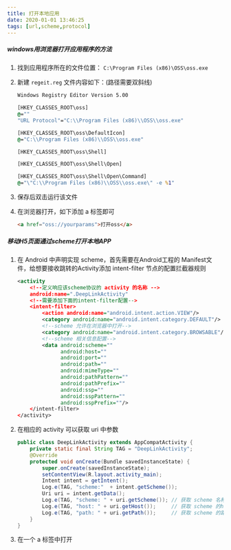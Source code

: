 ```yaml
---
title: 打开本地应用
date: 2020-01-01 13:46:25
tags: [url,scheme,protocol]
---
```


##### windows用浏览器打开应用程序的方法

1. 找到应用程序所在的文件位置： `C:\Program Files (x86)\OSS\oss.exe`

2. 新建 `regeit.reg` 文件内容如下：(路径需要双斜线)

   ```cmd
   Windows Registry Editor Version 5.00
   
   [HKEY_CLASSES_ROOT\oss]
   @=""
   "URL Protocol"="C:\\Program Files (x86)\\OSS\\oss.exe"
   
   [HKEY_CLASSES_ROOT\oss\DefaultIcon]
   @="C:\\Program Files (x86)\\OSS\\oss.exe"
   
   [HKEY_CLASSES_ROOT\oss\Shell]
   
   [HKEY_CLASSES_ROOT\oss\Shell\Open]
   
   [HKEY_CLASSES_ROOT\oss\Shell\Open\Command]
   @="\"C:\\Program Files (x86)\\OSS\\oss.exe\" -e %1"
   ```

3. 保存后双击运行该文件

4. 在浏览器打开，如下添加 a 标签即可

   ```html
   <a href="oss://yourparams">打开oss</a>
   ```

<!--more-->



##### 移动H5页面通过scheme打开本地APP

1. 在 Android 中声明实现 scheme，首先需要在Android工程的 Manifest文件，给想要接收跳转的Activity添加 intent-filter 节点的配置拦截器规则

   ```xml
   <activity
       <!--定义响应该scheme协议的 activity 的名称 -->
       android:name=".DeepLinkActivity"
       <!--需要添加下面的intent-filter配置-->
       <intent-filter>
           <action android:name="android.intent.action.VIEW"/>
           <category android:name="android.intent.category.DEFAULT"/>
           <!--scheme 允许在浏览器中打开-->
           <category android:name="android.intent.category.BROWSABLE"/>
           <!--scheme 相关信息配置-->
           <data android:scheme=""
                 android:host=""
                 android:port=""
                 android:path=""
                 android:mimeType=""
                 android:pathPattern=""
                 android:pathPrefix=""
                 android:ssp=""
                 android:sspPattern=""
                 android:sspPrefix=""/>
       </intent-filter>
   </activity>
   ```

2. 在相应的 activity 可以获取 uri 中参数

   ```java
   public class DeepLinkActivity extends AppCompatActivity {
       private static final String TAG = "DeepLinkActivity";
       @Override
       protected void onCreate(Bundle savedInstanceState) {
           super.onCreate(savedInstanceState);
           setContentView(R.layout.activity_main);
           Intent intent = getIntent();
           Log.e(TAG, "scheme:"  + intent.getScheme());
           Uri uri = intent.getData();
           Log.e(TAG, "scheme: " + uri.getScheme()); // 获取 scheme 名称
           Log.e(TAG, "host: " + uri.getHost());     // 获取 scheme 的host
           Log.e(TAG, "path: " + uri.getPath());     // 获取 scheme 的路径
       }
   }
   ```

3. 在一个 a 标签中打开
